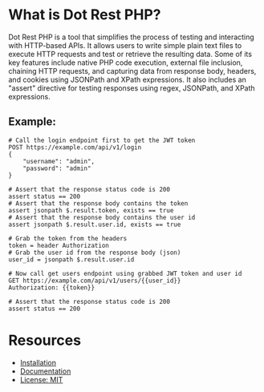 # What is Dot Rest PHP?
Dot Rest PHP is a tool that simplifies the process of testing and interacting with HTTP-based APIs. It allows users to
write simple plain text files to execute HTTP requests and test or retrieve the resulting data. Some of its key features
include native PHP code execution, external file inclusion, chaining HTTP requests, and capturing data from response
body, headers, and cookies using JSONPath and XPath expressions. It also includes an "assert" directive for testing
responses using regex, JSONPath, and XPath expressions.

## Example:

```text
# Call the login endpoint first to get the JWT token
POST https://example.com/api/v1/login
{
    "username": "admin",
    "password": "admin"
}

# Assert that the response status code is 200
assert status == 200
# Assert that the response body contains the token
assert jsonpath $.result.token, exists == true
# Assert that the response body contains the user id
assert jsonpath $.result.user.id, exists == true

# Grab the token from the headers
token = header Authorization
# Grab the user id from the response body (json)
user_id = jsonpath $.result.user.id

# Now call get users endpoint using grabbed JWT token and user id
GET https://example.com/api/v1/users/{{user_id}}
Authorization: {{token}}

# Assert that the response status code is 200
assert status == 200
```

# Resources
* [Installation](https://github.com/pingframework/dot-rest-php/wiki/Installation)
* [Documentation](https://github.com/pingframework/dot-rest-php/wiki)
* [License: MIT](https://github.com/pingframework/dot-rest-php/blob/master/LICENSE)
